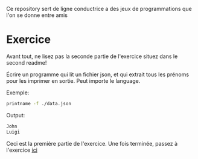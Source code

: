 Ce repository sert de ligne conductrice a des jeux de programmations que l'on se donne entre amis


# Exercice

Avant tout, ne lisez pas la seconde partie de l'exercice situez dans le second readme!

Écrire un programme qui lit un fichier json, et qui extrait tous les prénoms pour les imprimer en sortie. Peut importe le language.

Exemple:

```bash
printname -f ./data.json
```

Output:

```bash
John
Luigi
```

Ceci est la première partie de l'exercice. Une fois terminée, passez à l'exercice [ici](./second-readme.md)

